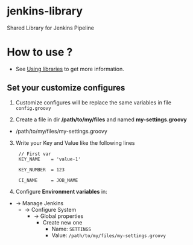 # jenkins-library
Shared Library for Jenkins Pipeline

# How to use ?
- See [Using libraries](https://jenkins.io/doc/book/pipeline/shared-libraries/#using-libraries) to get more information.

## Set your customize configures
1. Customize configures will be replace the same variables in file `config.groovy`

2. Create a file in dir **/path/to/my/files** and named **my-settings.groovy**
  - /path/to/my/files/my-settings.groovy

3. Write your Key and Value like the following lines

        // First var
        KEY_NAME    = 'value-1'

        KEY_NUMBER  = 123

        CI_NAME     = JOB_NAME

4. Configure **Environment variables** in:
  - -> Manage Jenkins
    - -> Configure System
      - -> Global properties
        - Create new one
          - Name:  `SETTINGS`
          - Value: `/path/to/my/files/my-settings.groovy`